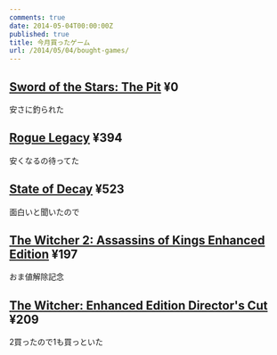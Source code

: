 ```yaml
---
comments: true
date: 2014-05-04T00:00:00Z
published: true
title: 今月買ったゲーム
url: /2014/05/04/bought-games/
---
```


## [Sword of the Stars: The Pit](http://store.steampowered.com/app/233700/) ¥0
安さに釣られた

## [Rogue Legacy](http://store.steampowered.com/app/241600/) ¥394
安くなるの待ってた

## [State of Decay](http://store.steampowered.com/app/241540/) ¥523
面白いと聞いたので

## [The Witcher 2: Assassins of Kings Enhanced Edition](http://store.steampowered.com/app/20920/) ¥197
おま値解除記念

## [The Witcher: Enhanced Edition Director's Cut](http://store.steampowered.com/app/20900/) ¥209
2買ったので1も買っといた
